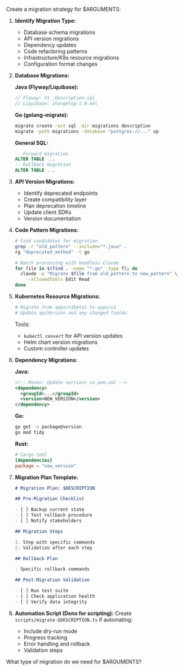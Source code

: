 Create a migration strategy for $ARGUMENTS:

1. **Identify Migration Type:**
   - Database schema migrations
   - API version migrations
   - Dependency updates
   - Code refactoring patterns
   - Infrastructure/K8s resource migrations
   - Configuration format changes

2. **Database Migrations:**

   **Java (Flyway/Liquibase):**
   ```java
   // Flyway: V1__Description.sql
   // Liquibase: changelog-1.0.xml
   ```

   **Go (golang-migrate):**
   ```bash
   migrate create -ext sql -dir migrations description
   migrate -path migrations -database "postgres://..." up
   ```

   **General SQL:**
   ```sql
   -- Forward migration
   ALTER TABLE ...
   -- Rollback migration
   ALTER TABLE ...
   ```

3. **API Version Migrations:**
   - Identify deprecated endpoints
   - Create compatibility layer
   - Plan deprecation timeline
   - Update client SDKs
   - Version documentation

4. **Code Pattern Migrations:**
   ```bash
   # Find candidates for migration
   grep -r "old_pattern" --include="*.java" .
   rg "deprecated_method" -t go

   # Batch processing with headless Claude
   for file in $(find . -name "*.go" -type f); do
     claude -p "Migrate $file from old_pattern to new_pattern" \
       --allowedTools Edit Read
   done
   ```

5. **Kubernetes Resource Migrations:**
   ```yaml
   # Migrate from apps/v1beta1 to apps/v1
   # Update apiVersion and any changed fields
   ```

   Tools:
   - `kubectl convert` for API version updates
   - Helm chart version migrations
   - Custom controller updates

6. **Dependency Migrations:**

   **Java:**
   ```xml
   <!-- Maven: Update versions in pom.xml -->
   <dependency>
     <groupId>...</groupId>
     <version>NEW_VERSION</version>
   </dependency>
   ```

   **Go:**
   ```bash
   go get -u package@version
   go mod tidy
   ```

   **Rust:**
   ```toml
   # Cargo.toml
   [dependencies]
   package = "new_version"
   ```

7. **Migration Plan Template:**
   ```markdown
   # Migration Plan: $DESCRIPTION

   ## Pre-Migration Checklist

   - [ ] Backup current state
   - [ ] Test rollback procedure
   - [ ] Notify stakeholders

   ## Migration Steps

   1. Step with specific commands
   2. Validation after each step

   ## Rollback Plan

   - Specific rollback commands

   ## Post-Migration Validation

   - [ ] Run test suite
   - [ ] Check application health
   - [ ] Verify data integrity
   ```

8. **Automation Script (Deno for scripting):**
   Create `scripts/migrate-$DESCRIPTION.ts` if automating:
   - Include dry-run mode
   - Progress tracking
   - Error handling and rollback
   - Validation steps

What type of migration do we need for $ARGUMENTS?
